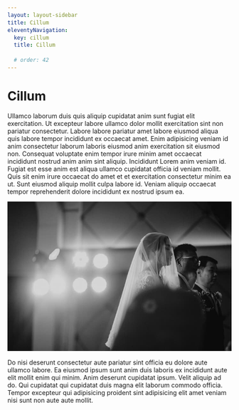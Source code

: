 ```yaml
---
layout: layout-sidebar
title: Cillum
eleventyNavigation:
  key: cillum
  title: Cillum

  # order: 42
---
```


# Cillum

Ullamco laborum duis quis aliquip cupidatat anim sunt fugiat elit exercitation. Ut excepteur labore ullamco dolor mollit exercitation sint non pariatur consectetur. Labore labore pariatur amet labore eiusmod aliqua quis labore tempor incididunt ex occaecat amet. Enim adipisicing veniam id anim consectetur laborum laboris eiusmod anim exercitation sit eiusmod non. Consequat voluptate enim tempor irure minim amet occaecat incididunt nostrud anim anim sint aliquip. Incididunt Lorem anim veniam id. Fugiat est esse anim est aliqua ullamco cupidatat officia id veniam mollit. Quis sit enim irure occaecat do amet et et exercitation consectetur minim ea ut. Sunt eiusmod aliquip mollit culpa labore id. Veniam aliquip occaecat tempor reprehenderit dolore incididunt ex nostrud ipsum ea.

<img class="bordered" src="/static/images/bulksplash-bukphak-nlGQI07aDw8.jpg" alt="bulksplash-bukphak-nlGQI07aDw8.jpg" />

Do nisi deserunt consectetur aute pariatur sint officia eu dolore aute ullamco labore. Ea eiusmod ipsum sunt anim duis laboris ex incididunt aute elit mollit enim qui minim. Anim deserunt cupidatat ipsum. Velit aliquip ad do. Qui cupidatat qui cupidatat duis magna elit laborum commodo officia. Tempor excepteur qui adipisicing proident sint adipisicing elit amet veniam nisi sunt non aute aute mollit.
